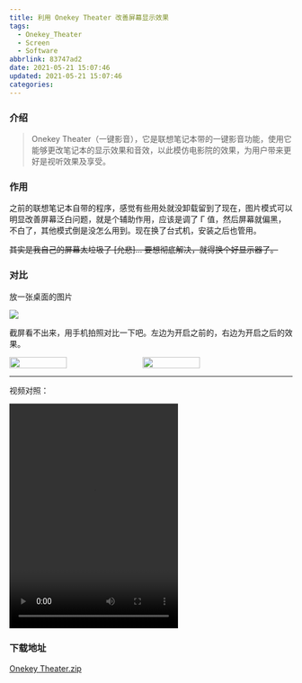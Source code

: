 ```yaml
---
title: 利用 Onekey Theater 改善屏幕显示效果
tags:
  - Onekey_Theater
  - Screen
  - Software
abbrlink: 83747ad2
date: 2021-05-21 15:07:46
updated: 2021-05-21 15:07:46
categories:
---
```


### 介绍

> Onekey Theater（一键影音），它是联想笔记本带的一键影音功能，使用它能够更改笔记本的显示效果和音效，以此模仿电影院的效果，为用户带来更好是视听效果及享受。

<!-- more -->

### 作用

之前的联想笔记本自带的程序，感觉有些用处就没卸载留到了现在，图片模式可以明显改善屏幕泛白问题，就是个辅助作用，应该是调了 Γ 值，然后屏幕就偏黑，不白了，其他模式倒是没怎么用到。现在换了台式机，安装之后也管用。

~~其实是我自己的屏幕太垃圾了 [允悲]... 要想彻底解决，就得换个好显示器了。~~

### 对比

放一张桌面的图片

![](https://pic.rmb.bdstatic.com/bjh/events/42d27c1069ec13e1a0fd692e30cc56cc.jpeg)

截屏看不出来，用手机拍照对比一下吧。左边为开启之前的，右边为开启之后的效果。

<div style="display:flex"><img style="width:45%;margin-right:10px" src="https://pic.rmb.bdstatic.com/bjh/events/a5f368275a80299e29c7447f054ed84b.jpeg"> <img style="width:45%" src="https://pic.rmb.bdstatic.com/bjh/events/499952aa4a856cc289f9af21c75734f8.jpeg"></div>

---

视频对照：

<div><video style="margin:0" width=300 height=400 controls src="https://himekana.coding.net/p/test/d/khn/git/raw/stk/douga/VID_20210521_175525.mp4"></video></div>

### 下载地址

[Onekey Theater.zip](https://himekana.coding.net/p/test/d/khn/git/raw/stk/sonota/Onekey_Theater.zip)
